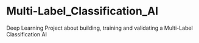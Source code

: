 # Multi-Label_Classification_AI
Deep Learning Project about building, training and validating a Multi-Label Classification AI
